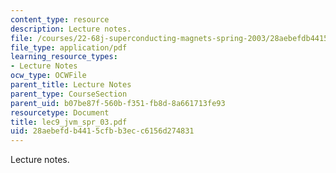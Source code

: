 ```yaml
---
content_type: resource
description: Lecture notes.
file: /courses/22-68j-superconducting-magnets-spring-2003/28aebefdb4415cfbb3ecc6156d274831_lec9_jvm_spr_03.pdf
file_type: application/pdf
learning_resource_types:
- Lecture Notes
ocw_type: OCWFile
parent_title: Lecture Notes
parent_type: CourseSection
parent_uid: b07be87f-560b-f351-fb8d-8a661713fe93
resourcetype: Document
title: lec9_jvm_spr_03.pdf
uid: 28aebefd-b441-5cfb-b3ec-c6156d274831
---
```

Lecture notes.

